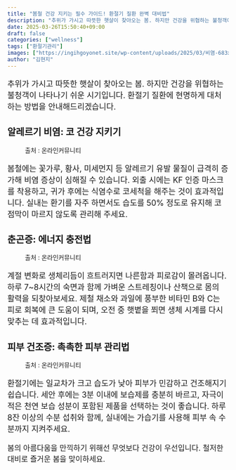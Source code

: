 ```yaml
---
title: "봄철 건강 지키는 필수 가이드! 환절기 질환 완벽 대비법"
description: "추위가 가시고 따뜻한 햇살이 찾아오는 봄. 하지만 건강을 위협하는 불청객이 나타나기 쉬운 시기입니다. 환절기 질환에 현명하게 대처하는 방법을 안내해드리겠습니다."
date: 2025-03-26T15:50:40+09:00
draft: false
categories: ["wellness"]
tags: ["환절기관리"]
images: ["https://ingihgoyonet.site/wp-content/uploads/2025/03/비염-683x1024.png", "https://ingihgoyonet.site/wp-content/uploads/2025/03/춘곤증-683x1024.png", "https://ingihgoyonet.site/wp-content/uploads/2025/03/피부건조증관리-1024x640.jpg"]
author: "김현지"
---
```


<p style="font-size:18px">추위가 가시고 따뜻한 햇살이 찾아오는 봄. 하지만 건강을 위협하는 불청객이 나타나기 쉬운 시기입니다. 환절기 질환에 현명하게 대처하는 방법을 안내해드리겠습니다.</p> <h2 >알레르기 비염: 코 건강 지키기</h2> <figure ><img src="https://ingihgoyonet.site/wp-content/uploads/2025/03/비염-683x1024.png" alt="" style="aspect-ratio:16/9;object-fit:cover"/><figcaption >출처 : 온라인커뮤니티</figcaption></figure> <p style="font-size:18px">봄철에는 꽃가루, 황사, 미세먼지 등 알레르기 유발 물질이 급격히 증가해 비염 증상이 심해질 수 있습니다. 외출 시에는 KF 인증 마스크를 착용하고, 귀가 후에는 식염수로 코세척을 해주는 것이 효과적입니다. 실내는 환기를 자주 하면서도 습도를 50% 정도로 유지해 코 점막이 마르지 않도록 관리해 주세요.</p> <h2 >춘곤증: 에너지 충전법</h2> <figure ><img src="https://ingihgoyonet.site/wp-content/uploads/2025/03/춘곤증-683x1024.png" alt="" style="aspect-ratio:16/9;object-fit:cover"/><figcaption >출처 : 온라인커뮤니티</figcaption></figure> <p style="font-size:18px">계절 변화로 생체리듬이 흐트러지면 나른함과 피로감이 몰려옵니다. 하루 7~8시간의 숙면과 함께 가벼운 스트레칭이나 산책으로 몸의 활력을 되찾아보세요. 제철 채소와 과일에 풍부한 비타민 B와 C는 피로 회복에 큰 도움이 되며, 오전 중 햇볕을 쬐면 생체 시계를 다시 맞추는 데 효과적입니다.</p> <h2 >피부 건조증: 촉촉한 피부 관리법</h2> <figure ><img src="https://ingihgoyonet.site/wp-content/uploads/2025/03/피부건조증관리-1024x640.jpg" alt="" style="aspect-ratio:16/9;object-fit:cover"/><figcaption >출처 : 온라인커뮤니티</figcaption></figure> <p style="font-size:18px">환절기에는 일교차가 크고 습도가 낮아 피부가 민감하고 건조해지기 쉽습니다. 세안 후에는 3분 이내에 보습제를 충분히 바르고, 자극이 적은 천연 보습 성분이 포함된 제품을 선택하는 것이 좋습니다. 하루 8잔 이상의 수분 섭취와 함께, 실내에는 가습기를 사용해 피부 속 수분까지 지켜주세요.</p> <p style="font-size:17px">봄의 아름다움을 만끽하기 위해선 무엇보다 건강이 우선입니다. 철저한 대비로 즐거운 봄을 맞이하세요.</p>